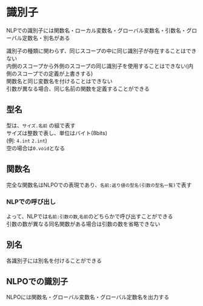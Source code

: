 # 識別子

NLPでの識別子には関数名・ローカル変数名・グローバル変数名・引数名・グローバル定数名・別名がある  

識別子の種類に関わらず、同じスコープの中に同じ識別子が存在することはできない  
内側のスコープから外側のスコープの同じ識別子を使用することはできない(内側のスコープでの定義が上書きする)  
関数名と同じ変数名を付けることはできない  
引数が異なる場合、同じ名前の関数を定義することができる  

## 型名
型は、`サイズ.名前` の組で表す  
サイズは整数で表し、単位はバイト(8bits)  
(例: `4.int` `2.int`)  
空の場合は`0.void`となる  

## 関数名
完全な関数名はNLPOでの表現であり、`名前:返り値の型名(引数の型名一覧)`で表す  

### NLPでの呼び出し


よって、NLPでは`名前:引数の数`,`名前`のどちらかで呼び出すことができる  
引数の数が異なる同名関数がある場合は引数の数を省略できない  


## 別名
各識別子には別名を付けることができる  

## NLPOでの識別子
NLPOには関数名・グローバル変数名・グローバル定数名を出力する  
